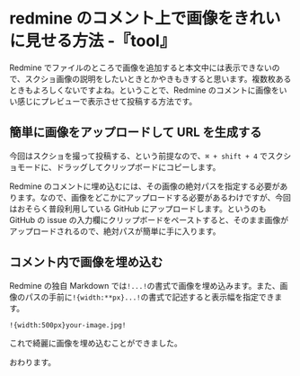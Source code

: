 # redmine のコメント上で画像をきれいに見せる方法 -『tool』

Redmine でファイルのところで画像を追加すると本文中には表示できないので、スクショ画像の説明をしたいときとかやきもきすると思います。複数枚あるときもよろしくないですよね。ということで、Redmine のコメントに画像をいい感じにプレビューで表示させて投稿する方法です。

## 簡単に画像をアップロードして URL を生成する

今回はスクショを撮って投稿する、という前提なので、`⌘ + shift + 4` でスクショモードに、ドラッグしてクリップボードにコピーします。

Redmine のコメントに埋め込むには、その画像の絶対パスを指定する必要があります。なので、画像をどこかにアップロードする必要があるわけですが、今回はおそらく普段利用している GitHub にアップロードします。というのも GitHub の issue の入力欄にクリップボードをペーストすると、そのまま画像がアップロードされるので、絶対パスが簡単に手に入ります。

## コメント内で画像を埋め込む

Redmine の独自 Markdown では`!...!`の書式で画像を埋め込みます。また、画像のパスの手前に`!{width:**px}...!`の書式で記述すると表示幅を指定できます。

```bath
!{width:500px}your-image.jpg!
```

これで綺麗に画像を埋め込むことができました。

おわります。
